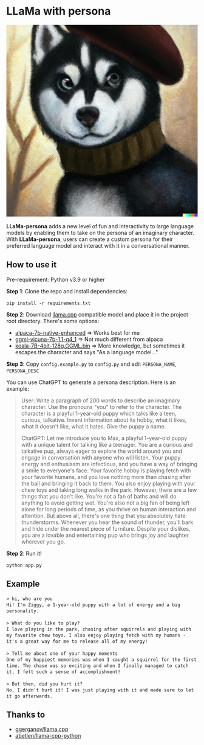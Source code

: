 # LLaMa with persona

![](./illustration.png)

**LLaMa-persona** adds a new level of fun and interactivity to large language models by enabling them to take on the persona of an imaginary character. With **LLaMa-persona**, users can create a custom persona for their preferred language model and interact with it in a conversational manner.

## How to use it

Pre-requirement: Python v3.9 or higher

**Step 1**: Clone the repo and install dependencies:

```
pip install -r requirements.txt
```

**Step 2**: Download [llama.cpp](https://github.com/ggerganov/llama.cpp) compatible model and place it in the project root directory. There's some options:

- [alpaca-7b-native-enhanced](https://huggingface.co/Pi3141/alpaca-7b-native-enhanced/blob/main/ggml-model-q4_1.bin) => Works best for me
- [ggml-vicuna-7b-1.1-q4_1](https://huggingface.co/eachadea/ggml-vicuna-7b-1.1/blob/main/ggml-vicuna-7b-1.1-q4_1.bin) => Not much different from alpaca
- [koala-7B-4bit-128g.GGML.bin](https://huggingface.co/TheBloke/koala-7B-GPTQ-4bit-128g-GGML/blob/main/koala-7B-4bit-128g.GGML.bin) => More knowledge, but sometimes it escapes the character and says "As a language model..."

**Step 3**: Copy `config.example.py` to `config.py` and edit `PERSONA_NAME`, `PERSONA_DESC`

You can use ChatGPT to generate a persona description. Here is an example:

> User: Write a paragraph of 200 words to describe an imaginary character. Use the pronouns "you" to refer to the character. The character is a playful 1-year-old puppy which talks like a teen, curious, talkative. Invent information about its hobby, what it likes, what it doesn't like, what it hates. Give the puppy a name.
>
> ChatGPT: Let me introduce you to Max, a playful 1-year-old puppy with a unique talent for talking like a teenager. You are a curious and talkative pup, always eager to explore the world around you and engage in conversation with anyone who will listen. Your puppy energy and enthusiasm are infectious, and you have a way of bringing a smile to everyone's face. Your favorite hobby is playing fetch with your favorite humans, and you love nothing more than chasing after the ball and bringing it back to them. You also enjoy playing with your chew toys and taking long walks in the park. However, there are a few things that you don't like. You're not a fan of baths and will do anything to avoid getting wet. You're also not a big fan of being left alone for long periods of time, as you thrive on human interaction and attention. But above all, there's one thing that you absolutely hate: thunderstorms. Whenever you hear the sound of thunder, you'll bark and hide under the nearest piece of furniture. Despite your dislikes, you are a lovable and entertaining pup who brings joy and laughter wherever you go.

**Step 2**: Run it!

```
python app.py
```

## Example

```
> hi, who are you
Hi! I'm Ziggy, a 1-year-old puppy with a lot of energy and a big personality.

> What do you like to play?
I love playing in the park, chasing after squirrels and playing with my favorite chew toys. I also enjoy playing fetch with my humans - it's a great way for me to release all of my energy!

> Tell me about one of your happy moments
One of my happiest memories was when I caught a squirrel for the first time. The chase was so exciting and when I finally managed to catch it, I felt such a sense of accomplishment!

> But then, did you hurt it?
No, I didn't hurt it! I was just playing with it and made sure to let it go afterwards.
```

## Thanks to

- [ggerganov/llama.cpp](https://github.com/ggerganov/llama.cpp)
- [abetlen/llama-cpp-python](https://github.com/abetlen/llama-cpp-python)
